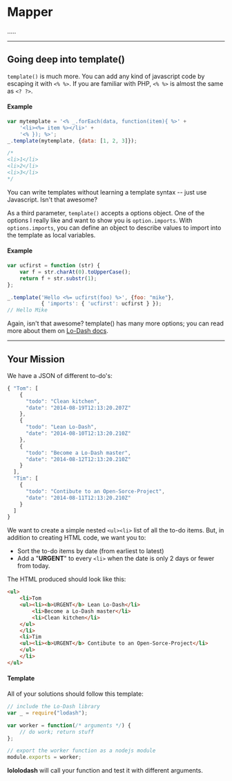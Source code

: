 # Mapper #
.....

* * *
## Going deep into template() ##
`template()` is much more. You can add any kind of javascript code by
escaping it with `<% %>`. If you are familiar with PHP, `<% %>` is almost
the same as `<? ?>`.

#### Example ####
```js
var mytemplate = '<% _.forEach(data, function(item){ %>' +
    '<li><%= item %></li>' +
    '<% }); %>';
_.template(mytemplate, {data: [1, 2, 3]});

/*
<li>1</li>
<li>2</li>
<li>3</li>
*/
```
You can write templates without learning a template syntax -- just use
Javascript. Isn't that awesome?


As a third parameter, `template()` accepts a options object. One of
the options I really like and want to show you is `option.imports`.
With `options.imports`, you can define an object to describe values
to import into the template as local variables.

#### Example ####
```js
var ucfirst = function (str) {
    var f = str.charAt(0).toUpperCase();
    return f + str.substr(1);
};

_.template('Hello <%= ucfirst(foo) %>', {foo: "mike"},
           { 'imports': { 'ucfirst': ucfirst } });
// Hello Mike
```

Again, isn't that awesome?
template() has many more options; you can read more about them on
[Lo-Dash docs](http://lodash.com/docs#template).


* * *
## Your Mission ##
We have a JSON of different to-do's:

```js
{ "Tom": [
    {
      "todo": "Clean kitchen",
      "date": "2014-08-19T12:13:20.207Z"
    },
    {
      "todo": "Lean Lo-Dash",
      "date": "2014-08-10T12:13:20.210Z"
    },
    {
      "todo": "Become a Lo-Dash master",
      "date": "2014-08-12T12:13:20.210Z"
    }
  ],
  "Tim": [
    {
      "todo": "Contibute to an Open-Sorce-Project",
      "date": "2014-08-11T12:13:20.210Z"
    }
  ]
}
```
We want to create a simple nested `<ul><li>` list of all the
to-do items. But, in addition to creating HTML code, we want you to:
- Sort the to-do items by date (from earliest to latest)
- Add a "<b>URGENT</b>" to every `<li>` when the date is only 2 days or fewer from today.

The HTML produced should look like this:


```html
<ul>
    <li>Tom
    <ul><li><b>URGENT</b> Lean Lo-Dash</li>
        <li>Become a Lo-Dash master</li>
        <li>Clean kitchen</li>
    </ul>
    </li>
    <li>Tim
    <ul><li><b>URGENT</b> Contibute to an Open-Sorce-Project</li>
    </ul>
    </li>
</ul>
```

#### Template ####
All of your solutions should follow this template:
```js
// include the Lo-Dash library
var _ = require("lodash");

var worker = function(/* arguments */) {
    // do work; return stuff
};

// export the worker function as a nodejs module
module.exports = worker;
```
**lololodash** will call your function and test it with different arguments.
